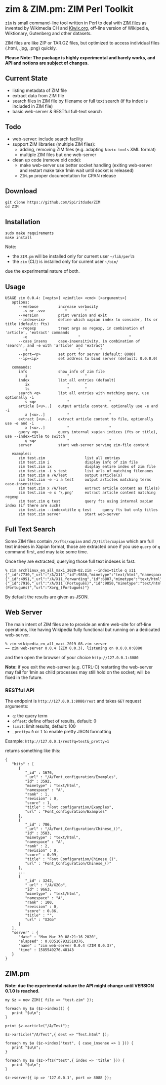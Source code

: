 # zim & ZIM.pm: ZIM Perl Toolkit
`zim` is small command-line tool written in Perl to deal with [ZIM files](https://openzim.org) as invented by Wikimedia CH and [Kiwix.org](https://kiwix.org), off-line version of Wikipedia, Wiktionary, Gutenberg and other datasets.

ZIM files are like ZIP or TAR.GZ files, but optimized to access individual files (.html, .jpg, .png) quickly.

**Please Note: The package is highly experimental and barely works, and API and notions are subject of changes.**

## Current State
- listing metadata of ZIM file
- extract data from ZIM file
- search files in ZIM file by filename or full text search (if fts index is included in ZIM file)
- basic web-server & RESTful full-text search
 
## Todo
- web-server: include search facility
- support ZIM libraries (multiple ZIM files):
  - adding, removing ZIM files (e.g. adapting `kiwix-tools` XML format)
  - multiple ZIM files but one web-server
- clean up code (remove old code):
  - make web-server use better socket handling (exiting web-server and restart make take 1min wait until socket is released)
  - `ZIM.pm` proper documentation for CPAN release

## Download
```
git clone https://github.com/Spiritdude/ZIM
cd ZIM
```

## Installation
```
sudo make requirements
make install
```

Note:
- the `ZIM.pm` will be installed only for current user `~/lib/perl5`
- the `zim` (CLI) is installed only for current user `~/bin/`

due the experimental nature of both.

## Usage
```
USAGE zim 0.0.4: [<opts>] <zimfile> <cmd> [<arguments>]
   options:
      --verbose         increase verbosity
        -v or -vvv         "        "
      --version         print version and exit
      --index=<ix>      define which xapian index to consider, fts or title (default: fts)
      --regexp          treat args as regexp, in combination of 'article', 'extract' commands
        -e                       "                      "
      --case_insens     case-insensitivity, in combination of 'search', and -e with 'article' and 'extract'
        -i                       "         "
      --port=<p>        set port for server (default: 8080)
      --ip=<ip>         set address to bind server (default: 0.0.0.0)

   commands:
      info              show info of zim file
         i                  "       "
      index             list all entries (default)
         ix                 "       "
         ls                 "       "
      search <q>        list all entries with matching query, use optionally -i
         s <q>              "                  "
      article [<u>..]   output article content, optionally use -e and -i
         a [<u>..]          "                  "
      extract [<u>..]   extract article content to file, optionally use -e and -i
         x [<u>..]          "                  "
      query <q>         query internal xapian indices (fts or title), use --index=title to switch
         q <q>              "                  "
      server            start web-server serving zim-file content
      
   examples:
      zim test.zim                  list all entries
      zim test.zim i                display info of zim file
      zim test.zim ix               display entire index of zim file
      zim test.zim -i s test        list urls of matching filenames
      zim test.zim a /A/Test        output article(s)
      zim test.zim -e -i a test     output articles matching terms case-insensitive
      zim test.zim x /A/Test        extract article content as file(s)
      zim test.zim -e x '\.png'     extract article content matching regexp
      zim test.zim q test           query fts using internal xapian index (if there are such)
      zim test.zim --index=title q test     query fts but only titles
      zim test.zim server           start web-server

```

## Full Text Search

Some ZIM files contain `/X/fts/xapian` and `/X/title/xapian` which are full text indexes in Xapian format, 
those are extracted once if you use `query` or `q` command first, and may take some time. 

Once they are extracted, querying those full text indexes is fast.

```
% zim archlinux_en_all_maxi_2020-02.zim --index=title q x11
{"_id":7730,"_url":"/A/X11","id":9836,"mimetype":"text/html","namespace":"A","rank":1,"revision":0,"score":1,"title":"","url":"Xorg"}
{"_id":4991,"_url":"/A/X11_forwarding","id":6807,"mimetype":"text/html","namespace":"A","rank":2,"revision":0,"score":0.93,"title":"","url":"OpenSSH"}
{"_id":7916,"_url":"/A/X11_(Português)","id":9850,"mimetype":"text/html","namespace":"A","rank":3,"revision":0,"score":0.93,"title":"Xorg (Português)","url":"Xorg_(Português)"}
```

By default the results are given as JSON.

## Web Server

The main intent of ZIM files are to provide an entire web-site for off-line operations, like having Wikipedia fully functional 
but running on a dedicated web-server.
```
% zim wikipedia_en_all_maxi-2019-08.zim server
== zim web-server 0.0.4 (ZIM 0.0.3), listening on 0.0.0.0:8080
```

and then open the browser of your choice `http://127.0.0.1:8080`

**Note:** if you exit the web-server (e.g. CTRL-C) restarting the web-server may fail for 1min as child processes may still hold on the socket; will be fixed in the future.

### RESTful API

The endpoint is `http://127.0.0.1:8080/rest` and takes `GET` request arguments:
- `q`: the query term
- `offset`:  define offset of results, default: 0
- `limit`: limit results, default: 100
- `_pretty=` `0` or `1` to enable pretty JSON formatting

Example: `http://127.0.0.1/rest?q=test&_pretty=1`

returns something like this:
```
{
   "hits" : [
      {
         "_id" : 1676,
         "_url" : "/A/Font_configuration/Examples",
         "id" : 3592,
         "mimetype" : "text/html",
         "namespace" : "A",
         "rank" : 1,
         "revision" : 0,
         "score" : 1,
         "title" : "Font configuration/Examples",
         "url" : "Font_configuration/Examples"
      },
      {
         "_id" : 786,
         "_url" : "/A/Font_Configuration/Chinese_()",
         "id" : 3583,
         "mimetype" : "text/html",
         "namespace" : "A",
         "rank" : 2,
         "revision" : 0,
         "score" : 0.99,
         "title" : "Font Configuration/Chinese ()",
         "url" : "Font_Configuration/Chinese_()"
      },
      ...
      {
         "_id" : 3242,
         "_url" : "/A/X2Go",
         "id" : 9663,
         "mimetype" : "text/html",
         "namespace" : "A",
         "rank" : 100,
         "revision" : 0,
         "score" : 0.86,
         "title" : "",
         "url" : "X2Go"
      }
   ],
   "server" : {
      "date" : "Mon Mar 30 08:21:16 2020",
      "elapsed" : 0.035167932510376,
      "name" : "zim web-server 0.0.4 (ZIM 0.0.3)",
      "time" : 1585549276.48143
   }
}
```

## ZIM.pm

**Note: due the experimental nature the API might change until VERSION 0.1.0 is reached.**

```
my $z = new ZIM({ file => "test.zim" });

foreach my $u ($z->index()) {
   print "$u\n";
}

print $z->article("/A/Test");

$z->article("/A/Test",{ dest => "Test.html" });

foreach my $u ($z->index("test", { case_insense => 1 })) {
   print "$u\n";
}

foreach my $u ($z->fts("test",{ index => 'title' })) {
   print "$u\n";
}

$z->server({ ip => '127.0.0.1', port => 8088 });
```

